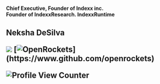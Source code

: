 <h4>Chief Executive, Founder of Indexx inc.<br>Founder of IndexxResearch. IndexxRuntime</h4>
<h2 align="left"><b>Neksha DeSilva</b><h12> 
<p align="center">
  
![](https://img.shields.io/badge/vercel-%23000000.svg?style=for-the-badge&logo=vercel&logoColor=white)
[![OpenRockets](https://img.shields.io/badge/OpenRockets-Verified%20Contributor-white?labelColor=black&style=for-the-badge&logo=Rocket&logoColor=white&link=https://www.github.com/openrockets")](https://www.github.com/openrockets)

</p>

![Profile View Counter](https://komarev.com/ghpvc/?username=nekshadesilva&color=ash)


<br>


